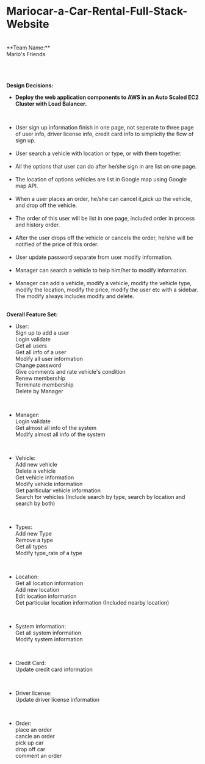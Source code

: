 # Mariocar-a-Car-Rental-Full-Stack-Website
<br>
**Team Name:**
<br>
Mario's Friends<br>
<br>




<br>
<br>

**Design Decisions:**
<br>

- **Deploy the web application components to AWS in an Auto Scaled EC2 Cluster with Load Balancer.** 

<br>

- User sign up information finish in one page, not seperate to three page of user info, driver license info, credit card info to simplicity the flow of sign up.<br><br>
- User search a vehicle with location or type, or with them together.<br><br>
- All the options that user can do after he/she sign in are list on one page.<br><br>
- The location of options vehicles are list in Google map using Google map API. <br><br>
- When a user places an order, he/she can cancel it,pick up the vehicle, and drop off the vehicle.  <br><br>
- The order of this user will be list in one page, included order in process and history order.<br><br>
- After the user drops off the vehicle or cancels the order, he/she will be notified of the price of this order.<br><br>
- User update password separate from user modify information.<br><br>
- Manager can search a vehicle to help him/her to modify information.<br><br>
- Manager can  add a vehicle, modify a vehicle, modify the vehicle type, modify the location, modify the price, modify the user etc with a sidebar. The modify always includes modify and delete.<br><br>




**Overall Feature Set:**

- User: <br>
Sign up to add a user<br>
Login validate <br>
Get all users <br>
Get all info of a user <br>
Modify all user information <br>
Change password <br>
Give comments and rate vehicle's condition<br>
Renew membership <br>
Terminate membership <br>
Delete by Manager <br>

<br>

- Manager: <br>
Login validate <br>
Get almost all info of the system <br>
Modify almost all info of the system <br>

<br>

- Vehicle: <br>
Add new vehicle <br>
Delete a vehicle <br>
Get vehicle information <br>
Modify vehicle information <br>
Get pariticular vehicle information <br>
Search for vehicles (Include search by type, search by location and search by both)<br>

 <br>
 
 - Types: <br>
 Add new Type <br>
 Remove a type <br>
 Get all types <br>
 Modify type_rate of a type <br>
 
  <br>
  
  - Location: <br>
  Get all location information <br>
  Add new location <br>
  Edit location information <br>
  Get particular location information (Included nearby location) <br>
  
   <br>
  
  - System information: <br>
  Get all system information <br>
  Modify system information <br>
  
   <br>
  
  - Credit Card: <br>
  Update credit card information <br>
  
   <br>
  
  - Driver license: <br>
  Update driver license information <br>
  
   <br>
  
  - Order: <br>
  place an order <br>
  cancle an order <br>
  pick up car <br>
  drop off car <br>
  comment an order <br>
  
  
 
 
 
 
 




